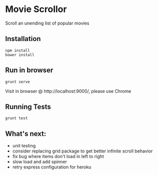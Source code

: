 # Movie Scrollor

Scroll an unending list of popular movies

## Installation

`npm install`  
`bower install`  

## Run in browser

`grunt serve`  
  
Visit in browser @ http://localhost:9000/, please use Chrome

## Running Tests

`grunt test`

## What's next:  
- unit testing
- consider replacing grid package to get better infinite scroll behavior
- fix bug where items don't load in left to right
- slow load and add spinner
- retry express configuration for heroku
	



